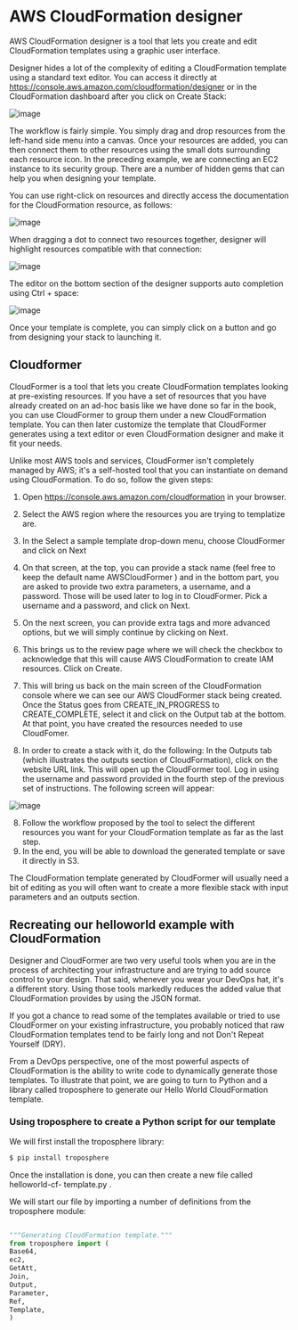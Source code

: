 # AWS CloudFormation designer

AWS CloudFormation designer is a tool that lets you create and edit CloudFormation templates using a graphic user interface. 

Designer hides a lot of the complexity of editing a CloudFormation template using a standard text editor. You can access it directly at https://console.aws.amazon.com/cloudformation/designer or in the CloudFormation dashboard after you click on Create Stack:

![image](https://user-images.githubusercontent.com/23625821/130321274-82fb3804-ef94-4358-88b2-85f4f36b7fcb.png)

The workflow is fairly simple. You simply drag and drop resources from the left-hand side menu into a canvas. Once your resources are added, you can then connect them to other resources using the small dots surrounding each resource icon. In the preceding example, we are connecting an EC2 instance to its security group. There are a number of hidden gems that can help you when designing your template.

You can use right-click on resources and directly access the documentation for the CloudFormation resource, as follows:

![image](https://user-images.githubusercontent.com/23625821/130321499-c1fa3fd8-988a-43dd-9a98-ade50393cd33.png)

When dragging a dot to connect two resources together, designer will highlight resources compatible with that connection:

![image](https://user-images.githubusercontent.com/23625821/130321520-60f58b8d-02c4-4604-805a-fe86c025b10e.png)

The editor on the bottom section of the designer supports auto completion using Ctrl + space:

![image](https://user-images.githubusercontent.com/23625821/130321537-467a0be7-6142-49c0-b101-e705c6cb091c.png)

Once your template is complete, you can simply click on a button and go from designing your stack to launching it.

## Cloudformer

CloudFormer is a tool that lets you create CloudFormation templates looking at pre-existing resources. If you have a set of resources that you have already created on an ad-hoc basis like we have done so far in the book, you can use CloudFormer to group them under a new CloudFormation template. You can then later customize the template that CloudFormer generates using a text editor or even CloudFormation designer and make it fit your needs.

Unlike most AWS tools and services, CloudFormer isn't completely managed by AWS; it's a self-hosted tool that you can instantiate on demand using CloudFormation. To do so, follow the given steps:

1. Open https://console.aws.amazon.com/cloudformation in your browser.
2. Select the AWS region where the resources you are trying to templatize are.
3. In the Select a sample template drop-down menu, choose CloudFormer and click on Next
4. On that screen, at the top, you can provide a stack name (feel free to keep the default name AWSCloudFormer ) and in the bottom part, you are asked to provide two extra parameters, a username, and a password. Those will be used later to log in to CloudFormer. Pick a username and a password, and click on Next.
5. On the next screen, you can provide extra tags and more advanced options, but we will simply continue by clicking on Next.

6. This brings us to the review page where we will check the checkbox to acknowledge that this will cause AWS CloudFormation to create IAM resources. Click on Create.
7. This will bring us back on the main screen of the CloudFormation console where we can see our AWS CloudFormer stack being created. Once the Status goes from CREATE_IN_PROGRESS to CREATE_COMPLETE, select it and click on the Output tab at the bottom. At that point, you have created the resources needed to use CloudFomer. 
8. In order to create a stack with it, do the following:
 In the Outputs tab (which illustrates the outputs section of CloudFormation), click on the website URL link. This will open up the CloudFormer tool. Log in using the username and password provided in the fourth step of the previous set of instructions. The following screen will appear:
 
 ![image](https://user-images.githubusercontent.com/23625821/130345475-f37792b0-0e4f-4922-9bad-c8241294ec4c.png)

8. Follow the workflow proposed by the tool to select the different resources you want for your CloudFormation template as far as the last step.
9. In the end, you will be able to download the generated template or save it directly in S3.

The CloudFormation template generated by CloudFormer will usually need a bit of editing as you will often want to create a more flexible stack with input parameters and an outputs section.

## Recreating our helloworld example with CloudFormation

Designer and CloudFormer are two very useful tools when you are in the process of architecting your infrastructure and are trying to add source control to your design. That said, whenever you wear your DevOps hat, it's a different story. Using those tools markedly reduces the added value that CloudFormation provides by using the JSON format. 

If you got a chance to read some of the templates available or tried to use CloudFormer on your existing infrastructure, you probably noticed that raw CloudFormation templates tend to be fairly long and not Don't Repeat Yourself (DRY).

From a DevOps perspective, one of the most powerful aspects of CloudFormation is the ability to write code to dynamically generate those templates. To illustrate that point, we are going to turn to Python and a library called troposphere to generate our Hello World CloudFormation template.

### Using troposphere to create a Python script for our template

We will first install the troposphere library:

```sh
$ pip install troposphere
```


Once the installation is done, you can then create a new file called helloworld-cf- template.py .


We will start our file by importing a number of definitions from the troposphere module:

```py

"""Generating CloudFormation template."""
from troposphere import (
Base64,
ec2,
GetAtt,
Join,
Output,
Parameter,
Ref,
Template,
)

```

